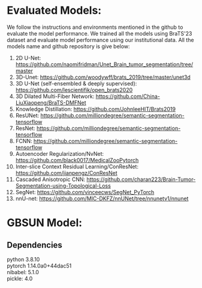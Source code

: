 # Evaluated Models:
We follow the instructions and environments mentioned in the github to evaluate the model performance. We trained all the models using BraTS'23 dataset and evaluate model performance using our institutional data. All the models name and github repository is give below: <br />
  1.  2D U-Net: https://github.com/naomifridman/Unet_Brain_tumor_segmentation/tree/master  <br />
  2.  3D-Unet: https://github.com/woodywff/brats_2019/tree/master/unet3d  <br />
  3.  3D U-Net (self-ensembled & deeply supervised): https://github.com/lescientifik/open_brats2020 <br />
  4. 3D Dilated Multi-Fiber Network: https://github.com/China-LiuXiaopeng/BraTS-DMFNet <br />
  5. Knowledge Distillation: https://github.com/JohnleeHIT/Brats2019 <br />
  6. ResUNet: https://github.com/milliondegree/semantic-segmentation-tensorflow <br />
  7. ResNet: https://github.com/milliondegree/semantic-segmentation-tensorflow <br />
  8. FCNN: https://github.com/milliondegree/semantic-segmentation-tensorflow <br />
  9. Autoencoder Regularization/NvNet: https://github.com/black0017/MedicalZooPytorch <br />
  10. Inter-slice Context Residual Learning/ConResNet: https://github.com/jianpengz/ConResNet <br />
  11. Cascaded Anisotropic CNN: https://github.com/charan223/Brain-Tumor-Segmentation-using-Topological-Loss <br />
  12. SegNet: https://github.com/vinceecws/SegNet_PyTorch <br /> 
  13. nnU-net: https://github.com/MIC-DKFZ/nnUNet/tree/nnunetv1/nnunet
 
# GBSUN Model:

## Dependencies
python 3.8.10 <br />
pytorch 1.14.0a0+44dac51 <br />
nibabel: 5.1.0 <br />
pickle: 4.0 <br />

